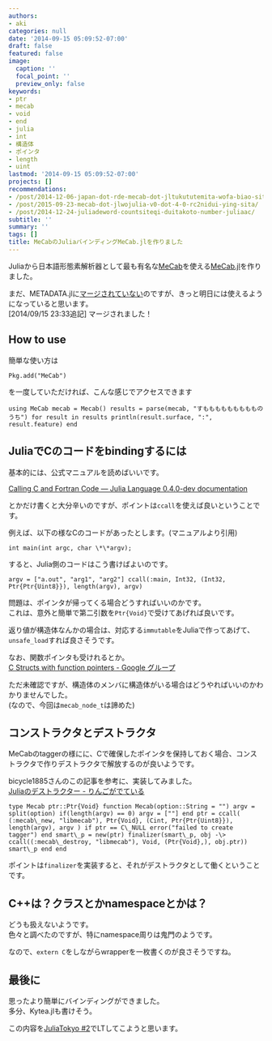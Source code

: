 ```yaml
---
authors:
- aki
categories: null
date: '2014-09-15 05:09:52-07:00'
draft: false
featured: false
image:
  caption: ''
  focal_point: ''
  preview_only: false
keywords:
- ptr
- mecab
- void
- end
- julia
- int
- 構造体
- ポインタ
- length
- uint
lastmod: '2014-09-15 05:09:52-07:00'
projects: []
recommendations:
- /post/2014-12-06-japan-dot-rde-mecab-dot-jltukututemita-wofa-biao-sitekita-number-juliaac-number-japanr/
- /post/2015-09-23-mecab-dot-jlwojulia-v0-dot-4-0-rc2nidui-ying-sita/
- /post/2014-12-24-juliadeword-countsiteqi-duitakoto-number-juliaac/
subtitle: ''
summary: ''
tags: []
title: MeCabのJuliaバインディングMeCab.jlを作りました
---
```


Juliaから日本語形態素解析器として最も有名な[MeCab](https://code.google.com/p/mecab/)を使える[MeCab.jl](https://github.com/chezou/MeCab.jl)を作りました。

まだ、METADATA.jlに[マージされていない](https://github.com/JuliaLang/METADATA.jl/pull/1446)のですが、きっと明日には使えるようになっていると思います。  
[2014/09/15 23:33追記] マージされました！

## How to use

簡単な使い方は

    Pkg.add("MeCab")

を一度していただければ、こんな感じでアクセスできます

    using MeCab mecab = Mecab() results = parse(mecab, "すももももももももものうち") for result in results println(result.surface, ":", result.feature) end

## JuliaでCのコードをbindingするには

基本的には、公式マニュアルを読めばいいです。

[Calling C and Fortran Code — Julia Language 0.4.0-dev documentation](http://julia.readthedocs.org/en/latest/manual/calling-c-and-fortran-code/)

とかだけ書くと大分辛いのですが、ポイントは`ccall`を使えば良いということです。

例えば、以下の様なCのコードがあったとします。(マニュアルより引用)

    int main(int argc, char \*\*argv);

すると、Julia側のコードはこう書けばよいのです。

    argv = ["a.out", "arg1", "arg2"] ccall(:main, Int32, (Int32, Ptr{Ptr{Uint8}}), length(argv), argv)

問題は、ポインタが帰ってくる場合どうすればいいのかです。  
これは、意外と簡単で第二引数を`Ptr{Void}`で受けてあげれば良いです。

返り値が構造体なんかの場合は、対応する`immutable`をJuliaで作ってあげて、`unsafe_load`すれば良さそうです。

なお、関数ポインタも受けれるとか。  
[C Structs with function pointers - Google グループ](https://groups.google.com/forum/#!msg/julia-users/8isqR_J4r8Y/L2sa0T_KJBUJ)

ただ未確認ですが、構造体のメンバに構造体がいる場合はどうやればいいのかわかりませんでした。  
(なので、今回は`mecab_node_t`は諦めた)

## コンストラクタとデストラクタ

MeCabのtaggerの様にに、Cで確保したポインタを保持しておく場合、コンストラクタで作りデストラクタで解放するのが良いようです。

bicycle1885さんのこの記事を参考に、実装してみました。  
[Juliaのデストラクター - りんごがでている](http://bicycle1885.hatenablog.com/entry/2014/03/16/113501)

    type Mecab ptr::Ptr{Void} function Mecab(option::String = "") argv = split(option) if(length(argv) == 0) argv = [""] end ptr = ccall( (:mecab\_new, "libmecab"), Ptr{Void}, (Cint, Ptr{Ptr{Uint8}}), length(argv), argv ) if ptr == C\_NULL error("failed to create tagger") end smart\_p = new(ptr) finalizer(smart\_p, obj -\> ccall((:mecab\_destroy, "libmecab"), Void, (Ptr{Void},), obj.ptr)) smart\_p end end

ポイントは`finalizer`を実装すると、それがデストラクタとして働くということです。

## C++は？クラスとかnamespaceとかは？

どうも扱えないようです。  
色々と調べたのですが、特にnamespace周りは鬼門のようです。

なので、`extern C`をしながらwrapperを一枚書くのが良さそうですね。

## 最後に

思ったより簡単にバインディングができました。  
多分、Kytea.jlも書けそう。

この内容を[JuliaTokyo #2](http://juliatokyo.connpass.com/event/8010/)でLTしてこようと思います。